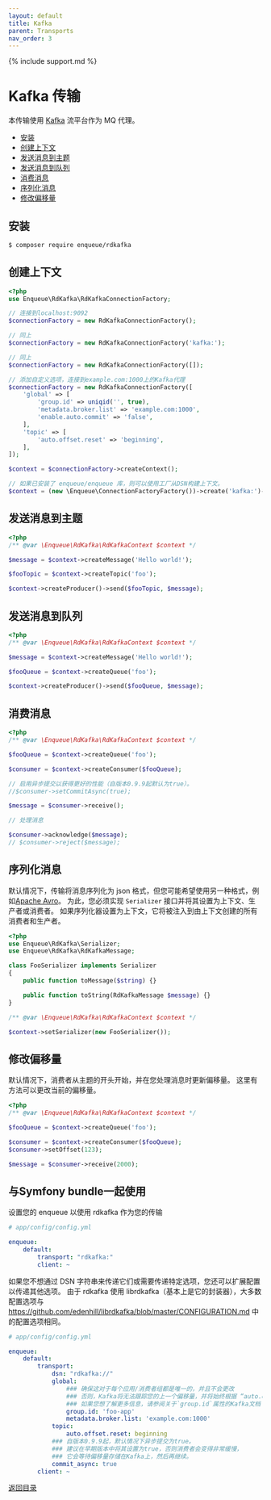 ```yaml
---
layout: default
title: Kafka
parent: Transports
nav_order: 3
---
```


{% include support.md %}

# Kafka 传输

本传输使用 [Kafka](https://kafka.apache.org/) 流平台作为 MQ 代理。

* [安装](#安装)
* [创建上下文](#创建上下文)
* [发送消息到主题](#发送消息到主题)
* [发送消息到队列](#发送消息到队列)
* [消费消息](#消费消息)
* [序列化消息](#序列化消息)
* [修改偏移量](#修改偏移量)

## 安装

```bash
$ composer require enqueue/rdkafka
```

## 创建上下文

```php
<?php
use Enqueue\RdKafka\RdKafkaConnectionFactory;

// 连接到localhost:9092
$connectionFactory = new RdKafkaConnectionFactory();

// 同上
$connectionFactory = new RdKafkaConnectionFactory('kafka:');

// 同上
$connectionFactory = new RdKafkaConnectionFactory([]);

// 添加自定义选项，连接到example.com:1000上的Kafka代理
$connectionFactory = new RdKafkaConnectionFactory([
    'global' => [
        'group.id' => uniqid('', true),
        'metadata.broker.list' => 'example.com:1000',
        'enable.auto.commit' => 'false',
    ],
    'topic' => [
        'auto.offset.reset' => 'beginning',
    ],
]);

$context = $connectionFactory->createContext();

// 如果已安装了 enqueue/enqueue 库，则可以使用工厂从DSN构建上下文。
$context = (new \Enqueue\ConnectionFactoryFactory())->create('kafka:')->createContext();
```

## 发送消息到主题

```php
<?php
/** @var \Enqueue\RdKafka\RdKafkaContext $context */

$message = $context->createMessage('Hello world!');

$fooTopic = $context->createTopic('foo');

$context->createProducer()->send($fooTopic, $message);
```

## 发送消息到队列

```php
<?php
/** @var \Enqueue\RdKafka\RdKafkaContext $context */

$message = $context->createMessage('Hello world!');

$fooQueue = $context->createQueue('foo');

$context->createProducer()->send($fooQueue, $message);
```

## 消费消息

```php
<?php
/** @var \Enqueue\RdKafka\RdKafkaContext $context */

$fooQueue = $context->createQueue('foo');

$consumer = $context->createConsumer($fooQueue);

// 启用异步提交以获得更好的性能（自版本0.9.9起默认为true）。
//$consumer->setCommitAsync(true);

$message = $consumer->receive();

// 处理消息

$consumer->acknowledge($message);
// $consumer->reject($message);
```

## 序列化消息

默认情况下，传输将消息序列化为 json 格式，但您可能希望使用另一种格式，例如[Apache Avro](https://avro.apache.org/docs/1.2.0/)。
为此，您必须实现 `Serializer` 接口并将其设置为上下文、生产者或消费者。
如果序列化器设置为上下文，它将被注入到由上下文创建的所有消费者和生产者。

```php
<?php
use Enqueue\RdKafka\Serializer;
use Enqueue\RdKafka\RdKafkaMessage;

class FooSerializer implements Serializer
{
    public function toMessage($string) {}

    public function toString(RdKafkaMessage $message) {}
}

/** @var \Enqueue\RdKafka\RdKafkaContext $context */

$context->setSerializer(new FooSerializer());
```

## 修改偏移量

默认情况下，消费者从主题的开头开始，并在您处理消息时更新偏移量。
这里有方法可以更改当前的偏移量。

```php
<?php
/** @var \Enqueue\RdKafka\RdKafkaContext $context */

$fooQueue = $context->createQueue('foo');

$consumer = $context->createConsumer($fooQueue);
$consumer->setOffset(123);

$message = $consumer->receive(2000);
```

## 与Symfony bundle一起使用

设置您的 enqueue 以使用 rdkafka 作为您的传输

```yaml
# app/config/config.yml

enqueue:
    default:
        transport: "rdkafka:"
        client: ~
```

如果您不想通过 DSN 字符串来传递它们或需要传递特定选项，您还可以扩展配置以传递其他选项。
由于 rdkafka 使用 librdkafka（基本上是它的封装器），大多数配置选项与 https://github.com/edenhill/librdkafka/blob/master/CONFIGURATION.md 中的配置选项相同。

```yaml
# app/config/config.yml

enqueue:
    default:
        transport:
            dsn: "rdkafka://"
            global:
                ### 确保这对于每个应用/消费者组都是唯一的，并且不会更改
                ### 否则，Kafka将无法跟踪您的上一个偏移量，并将始终根据 “auto.offset.reset” 设置来启动。
                ### 如果您想了解更多信息，请参阅关于`group.id`属性的Kafka文档
                group.id: 'foo-app'
                metadata.broker.list: 'example.com:1000'
            topic:
                auto.offset.reset: beginning
            ### 自版本0.9.9起，默认情况下异步提交为true。
            ### 建议在早期版本中将其设置为true，否则消费者会变得非常缓慢，
            ### 它会等待偏移量存储在Kafka上，然后再继续。
            commit_async: true
        client: ~
```

[返回目录](index.md)